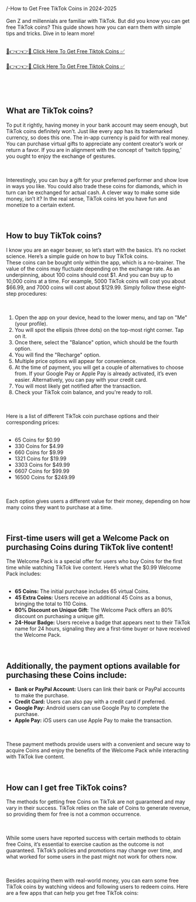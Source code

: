 /-How to Get Free TikTok Coins in 2024-2025 <br>
<br>
Gen Z and millennials are familiar with TikTok. But did you know you can get free TikTok coins? This guide shows how you can earn them with simple tips and tricks. Dive in to learn more!<br>
<br>

<a href="https://twek.site/tiktok-coins/">🔴👉👉👉✅ Click Here To Get Free Tiktok Coins ✅</a><br>
<br>
<a href="https://twek.site/tiktok-coins/">🔴👉👉👉✅ Click Here To Get Free Tiktok Coins ✅</a><br>
<br>
  
<br><br>

## What are TikTok coins?  
To put it rightly, having money in your bank account may seem enough, but TikTok coins definitely won’t. Just like every app has its trademarked currency, so does this one. The in-app currency is paid for with real money. You can purchase virtual gifts to appreciate any content creator’s work or return a favor. If you are in alignment with the concept of ‘twitch tipping,’ you ought to enjoy the exchange of gestures.  
<br><br>

Interestingly, you can buy a gift for your preferred performer and show love in ways you like. You could also trade these coins for diamonds, which in turn can be exchanged for actual cash. A clever way to make some side money, isn’t it? In the real sense, TikTok coins let you have fun and monetize to a certain extent.  
<br><br>

## How to buy TikTok coins?  
I know you are an eager beaver, so let’s start with the basics. It’s no rocket science. Here’s a simple guide on how to buy TikTok coins.  
These coins can be bought only within the app, which is a no-brainer. The value of the coins may fluctuate depending on the exchange rate. As an underpinning, about 100 coins should cost $1. And you can buy up to 10,000 coins at a time. For example, 5000 TikTok coins will cost you about $66.99, and 7000 coins will cost about $129.99. Simply follow these eight-step procedures:  
<br><br>

1. Open the app on your device, head to the lower menu, and tap on "Me" (your profile).  
2. You will spot the ellipsis (three dots) on the top-most right corner. Tap on it.  
3. Once there, select the "Balance" option, which should be the fourth option.  
4. You will find the "Recharge" option.  
5. Multiple price options will appear for convenience.  
6. At the time of payment, you will get a couple of alternatives to choose from. If your Google Pay or Apple Pay is already activated, it’s even easier. Alternatively, you can pay with your credit card.  
7. You will most likely get notified after the transaction.  
8. Check your TikTok coin balance, and you're ready to roll.  
<br><br>

Here is a list of different TikTok coin purchase options and their corresponding prices:  
<br>

- 65 Coins for $0.99  
- 330 Coins for $4.99  
- 660 Coins for $9.99  
- 1321 Coins for $19.99  
- 3303 Coins for $49.99  
- 6607 Coins for $99.99  
- 16500 Coins for $249.99  
<br><br>

Each option gives users a different value for their money, depending on how many coins they want to purchase at a time.  
<br><br>

## First-time users will get a Welcome Pack on purchasing Coins during TikTok live content!  
The Welcome Pack is a special offer for users who buy Coins for the first time while watching TikTok live content. Here’s what the $0.99 Welcome Pack includes:  
<br>

- **65 Coins:** The initial purchase includes 65 virtual Coins.  
- **45 Extra Coins:** Users receive an additional 45 Coins as a bonus, bringing the total to 110 Coins.  
- **80% Discount on Unique Gift:** The Welcome Pack offers an 80% discount on purchasing a unique gift.  
- **24-Hour Badge:** Users receive a badge that appears next to their TikTok name for 24 hours, signaling they are a first-time buyer or have received the Welcome Pack.  
<br><br>

## Additionally, the payment options available for purchasing these Coins include:  
- **Bank or PayPal Account:** Users can link their bank or PayPal accounts to make the purchase.  
- **Credit Card:** Users can also pay with a credit card if preferred.  
- **Google Pay:** Android users can use Google Pay to complete the purchase.  
- **Apple Pay:** iOS users can use Apple Pay to make the transaction.  
<br><br>

These payment methods provide users with a convenient and secure way to acquire Coins and enjoy the benefits of the Welcome Pack while interacting with TikTok live content.  
<br><br>

## How can I get free TikTok coins?  
The methods for getting free Coins on TikTok are not guaranteed and may vary in their success. TikTok relies on the sale of Coins to generate revenue, so providing them for free is not a common occurrence.  
<br><br>

While some users have reported success with certain methods to obtain free Coins, it’s essential to exercise caution as the outcome is not guaranteed. TikTok’s policies and promotions may change over time, and what worked for some users in the past might not work for others now.  
<br><br>

Besides acquiring them with real-world money, you can earn some free TikTok coins by watching videos and following users to redeem coins. Here are a few apps that can help you get free TikTok coins:  
<br><br>
